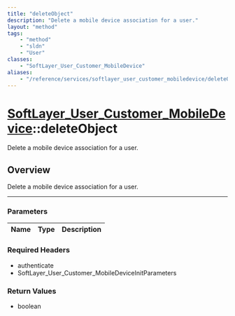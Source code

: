 ```yaml
---
title: "deleteObject"
description: "Delete a mobile device association for a user."
layout: "method"
tags:
    - "method"
    - "sldn"
    - "User"
classes:
    - "SoftLayer_User_Customer_MobileDevice"
aliases:
    - "/reference/services/softlayer_user_customer_mobiledevice/deleteObject"
---
```

# [SoftLayer_User_Customer_MobileDevice](/reference/services/SoftLayer_User_Customer_MobileDevice)::deleteObject

Delete a mobile device association for a user.


## Overview 
Delete a mobile device association for a user. 

-----

### Parameters 
|Name | Type | Description |
| --- | --- | --- |


### Required Headers
* authenticate
* SoftLayer_User_Customer_MobileDeviceInitParameters


### Return Values
* boolean




